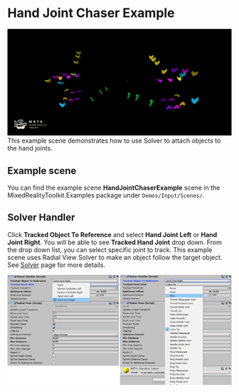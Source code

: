 # Hand Joint Chaser Example

![Hand joint chasers](../Documentation/Images/HandJointChaser/MRTK_HandJointChaser_Main.jpg)
This example scene demonstrates how to use Solver to attach objects to the hand joints.

## Example scene

You can find the example scene **HandJointChaserExample** scene in the MixedRealityToolkit.Examples package under `Demos/Input/Scenes/`.

## Solver Handler

Click **Tracked Object To Reference** and select **Hand Joint Left** or **Hand Joint Right**. You will be able to see **Tracked Hand Joint** drop down. From the drop down list, you can select specific joint to track.
This example scene uses Radial View Solver to make an object follow the target object. See [Solver](README_Solver.md) page for more details.

![Hand joint solver](../Documentation/Images/HandJointChaser/MRTK_Solver_HandJoint.jpg)

